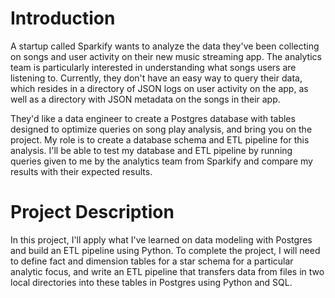 # Introduction
A startup called Sparkify wants to analyze the data they've been collecting on 
songs and user activity on their new music streaming app. The analytics team is 
particularly interested in understanding what songs users are listening to. 
Currently, they don't have an easy way to query their data, which resides in a 
directory of JSON logs on user activity on the app, as well as a directory with 
JSON metadata on the songs in their app.

They'd like a data engineer to create a Postgres database with tables designed 
to optimize queries on song play analysis, and bring you on the project. My role 
is to create a database schema and ETL pipeline for this analysis. I'll be able 
to test my database and ETL pipeline by running queries given to me by the 
analytics team from Sparkify and compare my results with their expected results.

# Project Description
In this project, I'll apply what I've learned on data modeling with Postgres and 
build an ETL pipeline using Python. To complete the project, I will need to 
define fact and dimension tables for a star schema for a particular analytic 
focus, and write an ETL pipeline that transfers data from files in two local 
directories into these tables in Postgres using Python and SQL.